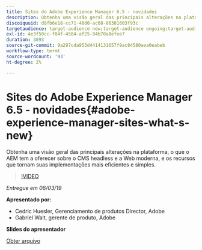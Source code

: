 ```yaml
---
title: Sites do Adobe Experience Manager 6.5 - novidades
description: Obtenha uma visão geral das principais alterações na plataforma, o que o AEM tem a oferecer sobre o CMS headless e a Web moderna, e os recursos que tornam suas implementações mais eficientes e simples.
discoiquuid: d8fb6e18-cc71-48d0-ac68-86381603f93c
targetaudience: target-audience new;target-audience ongoing;target-audience upgrader
exl-id: 4e3f50cc-f84f-4584-af25-94b70a8efee7
duration: 3893
source-git-commit: 9a297cda953d4414131657f9ac84580aea0eabeb
workflow-type: tm+mt
source-wordcount: '93'
ht-degree: 2%

---
```


# Sites do Adobe Experience Manager 6.5 - novidades{#adobe-experience-manager-sites-what-s-new}

Obtenha uma visão geral das principais alterações na plataforma, o que o AEM tem a oferecer sobre o CMS headless e a Web moderna, e os recursos que tornam suas implementações mais eficientes e simples.

>[!VIDEO](https://video.tv.adobe.com/v/26368/?quality=9)

*Entregue em 06/03/19*

**Apresentado por:**

* Cedric Huesler, Gerenciamento de produtos Director, Adobe
* Gabriel Walt, gerente de produto, Adobe

**Slides do apresentador**

[Obter arquivo](assets/aem65-whatsnewgem-march6.pdf)
